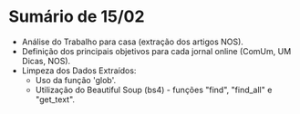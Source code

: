 # Sumário de 15/02 
* Análise do Trabalho para casa (extração dos artigos NOS).
* Definição dos principais objetivos para cada jornal online (ComUm, UM Dicas, NOS).
* Limpeza dos Dados Extraídos:
    * Uso da função 'glob'.
    * Utilização do Beautiful Soup (bs4) - funções "find", "find_all" e "get_text".
